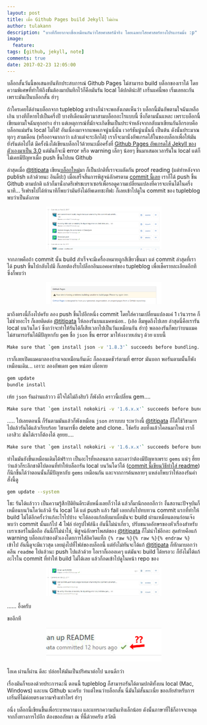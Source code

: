 ```yaml
---
layout: post
title: เมื่อ Github Pages build Jekyll ไม่ผ่าน
author: tulakann
description: "บางทีก็อยากจะเชื่อเหมือนกันว่าไสยศาสตร์มีจริง โดยเฉพาะไสยศาสตร์ทางโปรแกรมมิ่ง :p"
image:
  feature: 
tags: [github, jekyll, note]
comments: true
date: 2017-02-23 12:05:00
---
```


บล็อกสั้นวันนี้ขอเสนอบันทึกประสบการณ์ Github Pages ไม่สามารถ build บล็อกของเราได้ โดยความพิเศษที่ทำให้ถึงขั้นต้องมาบันทึกไว้ก็คือมันรัน local ได้ปกติน่ะสิ! เกริ่นแค่นี้พอ เริ่มเลยละกันเพราะมันเป็นบล็อกสั้น ฮ่าๆ

ถ้าใครเคยได้อ่านบล็อกจาก tupleblog มาบ้างก็น่าจะพอสังเกตเห็นว่า บล็อกนี้มันอัพตามใจฉันเหลือเกิน บางทีก็หายไปเป็นครึ่งปี บางทีเดือนเดียวมาสามบล็อกอะไรแบบนี้ ซึ่งก็ตามนั้นแหละ เพราะบล็อกนี้เขียนตามใจฉันทุกอย่าง ฮ่าา แต่เหตุการณ์ที่มักจะเกิดขึ้นเป็นประจำหลังจากกลับมาเขียนกันอีกรอบคือ บล็อกแม่มรัน local ไม่ได้! อันเนื่องมาจากแพคเกจนู่นนี่นั่น เวอร์ชันนู่นนั่นนี่ เป็นต้น ดังนั้นประมาณทุกๆ สามเดือน (หรืออาจมากกว่า แล้วแต่จะระลึกได้) เราก็จะมานั่งอัพเกรดไส้ในของบล็อกเพื่อให้มันยังรันต่อไปได้ มีครั้งนึงได้เขียนบล็อกไว้ด้วยนะเมื่อครั้งที่ [Github Pages อัพเกรดไส้ Jekyll ของตัวเองมาเป็น 3.0](http://tupleblog.github.io/jekyll-3-github-page/) แต่มันก็จะมี error หรือ warning เล็กๆ น้อยๆ ขึ้นมาเสมอเวลารันใน local แต่ก็ไม่เคยมีปัญหาเมื่อ push ขึ้นไปบน Github

ล่าสุดเมื่อ [@titipata](https://twitter.com/titipat_a) เขียน[บล็อกใหม่](http://tupleblog.github.io/dataclysm-big-data/)มา ก็เป็นปกติที่เราจะผลัดกัน proof reading (แต่ทำหลังจาก publish แล้วด้วยนะ อินดี้ปะ) เมื่อเสร็จสิ้นการพิสูจน์อักศรตาม [commit นี้เลย](https://github.com/tupleblog/tupleblog.github.io/commit/f12eef34b19fab3dacda8519d8080ecb86e5cc88) เราก็ได้ push ขึ้น Github ตามปกติ แล้วก็มานั่งกดรีเฟรชเบราเซอร์เพื่อรอดูความเปลี่ยนแปลงที่ควรจะเห็นได้ในครึ่งนาที... รีเฟรชไปได้ห้านาทีก็พบว่ามันยังไม่อัพเดทซะทีฟะ ก็เลยเข้าไปดูใน commit ของ tupleblog พบว่าเป็นดังภาพ

<figure><center>
  <img width="300px" src="/images/post/buildfail/commit.png" data-action="zoom"/>
</center></figure>

จากภาพคือถ้า commit นั้น build สำเร็จจะมีเครื่องหมายถูกสีเขียวขึ้นมา แต่ commit ล่าสุดที่เราได้ push ขึ้นไปกลับไปมี ก็เลยต้องรีบไปล็อกอินแอคเคาท์ของ tupleblog เพื่อเช็ครายละเอียดอีกทีซึ่งก็พบว่า

<figure><center>
  <img width="300px" src="/images/post/buildfail/error.png" data-action="zoom"/>
</center></figure>

มาถึงตรงนี้ก็งงไปครับ ลอง push ขึ้นไปอีกหนึ่ง commit โดยใส่ความเปลี่ยนแปลงแค่ 1 เว้นวรรค ก็ไม่ช่วยอะไร ก็เลยติดต่อ [@titipata](https://twitter.com/titipat_a) ให้ลองรันบนแมคหน่อย.. (เอ้อ ลืมพูดถึงไปเลย ล่าสุดนี่คือเรารัน local บนวินโดว์ ซึ่งกว่าจะทำให้รันได้ก็เสียเวลาไปเป็นวันเหมือนกัน ฮ่าา) พอลองรันก็พบว่าบนแมคไม่สามารถรันได้มีปัญหากับ `gem` ชื่อ `json` ขึ้น error มาให้งงงวยเล่นๆ ด้วย แบบนี้

```sh
Make sure that `gem install json -v '1.8.3'` succeeds before bundling.
```

เราก็เลยเปิดแมคมาลองบ้างเจอเหมือนกันเด๊ะ ก็ลองเมคชัวร์ตามที่ error มันบอก พอรันตามนั้นก็พังเหมือนเดิม... เอาวะ ลองอัพเดท `gem` หน่อย เผื่อหาย

```sh
gem update
bundle install
```

เห้ย `json` รันผ่านแล้ววว ดีใจได้ไม่ถึงสิบวิ ก็พังอีก คราวนี้เปลี่ยน gem....

```sh
Make sure that `gem install nokokiri -v '1.6.x.x'` succeeds before bundling.
```

..... ใบ้เลยตอนนี้ ก็รันตามมันแล้วก็พังเหมือน `json` กราบบบ ระหว่างนี้ [@titipata](https://twitter.com/titipat_a) ก็ได้ใช้วิชามารไปแล้วรันได้แล้วเรียบร้อย วิชามารชื่อ delete and clone.. ใช่ครับ ลบทิ้งแล้วโคลนมาใหม่ เราก็เอาสิวะ มันได้เราก็ต้องได้ ลุยยย....

```sh
Make sure that `gem install nokokiri -v '1.6.x.x'` succeeds before bundling.
```

ทำไมมันยังขึ้นเหมือนเดิมได้ฟร้าาา เป็นอะไรที่หลอนมาก และเดาว่าต้องมีปัญหาเพราะ `gems` แน่ๆ ฮึ่ยย ว่าแล้วก็ระลึกชาติไปตอนที่ทำให้บล็อกรัน local บนวินโดว์ได้ ([commit นี้เขียนวิธีทำใส่ readme](https://github.com/tupleblog/tupleblog.github.io/commit/554688aa2c2d0a603c7c3f02c7158747992b0310)) ก็นึกขึ้นได้ว่าตอนนั้นก็มีปัญหากับ `gems` เหมือนกัน และจากการค้นหลายๆ แหล่งก็พบว่าให้ลองรันคำสั่งนี้ดู

```sh
gem update --system 
```

โชะ รันได้แล้ววว เป็นความรู้สึกปิติยินดีระดับหนึ่งเลยก็ว่าได้ แล้วก็มานึกออกอีกว่า งั้นสถานะปัจจุบันก็เหมือนบนวินโดว์แล้วดิ รัน local ได้ แต่ push แล้ว fail เลยกลับไปทบทวน commit แรกที่ทำให้ build ไม่ได้อีกครั้งว่าแก้อะไรไปบ้าง จะได้ลองแก้กลับมาเผื่อมันจะ build ผ่านเหมือนตอนก่อนเจ๊ง พบว่า commit นั้นแก้ไป 4 ไฟล์ ย่อรูปไฟล์นึง อันนี้ไม่น่าเกี่ยว, ปรับขนาดอักษรของหัวเรื่องสำหรับเบราเซอร์ในมือถือ อันนี้ก็ไม่น่าใช่, พิสูจน์อักษรโพสต์ของ [@titipata](https://twitter.com/titipat_a) ก็ไม่น่าใช่อีกอะ สุดท้ายคือแก้ warning บล็อกเก่าของตัวเองโดยการใส่ลิควิดแท็ก `{% raw %}{% raw %}{% endraw %}` เข้าไป อันนี้ดูจะมีแววสุด เลยมุ่งไปที่ไฟล์ของบล็อกนี้ แต่ยังไม่ทันจะได้แก้ [@titipata](https://twitter.com/titipat_a) ก็ทักมาบอกว่าคลีน `readme` ไปแล้วนะ push ไปแล้วด้วย ไอเราก็เอออเคๆ แต่มันจะ build ได้หรอวะ ก็ยังไม่ได้แก้อะไรใน commit ที่ทำให้ build ไม่ได้เลย แล้วก็กดเข้าไปดูในหน้า repo ของ

<figure><center>
  <img width="300px" src="/images/post/buildfail/buildpass.jpg" data-action="zoom"/>
</center></figure>
 
 ...... อึ้งครับ

 ขออีกที

 <figure><center>
  <img width="300px" src="/images/post/buildfail/buildpass-zoom.jpg" data-action="zoom"/>
</center></figure>

โอเค ผ่านก็ผ่าน ดีละ ปล่อยให้มันเป็นปริศนาต่อไป นอนดีกว่า

เรื่องมันก็จบลงด้วยประการฉะนี้ ตอนนี้ tupleblog ก็สามารถรันได้ตามปกติทั้งบน local (Mac, Windows) และบน Github นะครับ ว่าแต่ไหนว่าบล็อกสั้น นี่มันไม่สั้นนะเนี่ย ขออภัยสำหรับการเกริ่นที่ไม่ค่อยตรงความจริงเท่าไหร่ ฮ่าๆ 

อนึ่ง บล็อกนี้เขียนขึ้นเพื่อระบายความงง และแทรกความบันเทิงเล็กน้อย ดังนั้นภาษาที่ใช้ก็อาจจะหลุดจากกึ่งทางการไปอีก ต้องขออภัยมา ณ ที่นี้ด้วยครับ สวัสดี